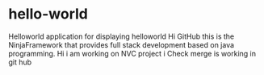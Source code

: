 # hello-world
Helloworld application for displaying helloworld 
Hi GitHub this is the NinjaFramework that provides full stack development based on java programming.
Hi i am working on NVC project
i Check merge is working in git hub